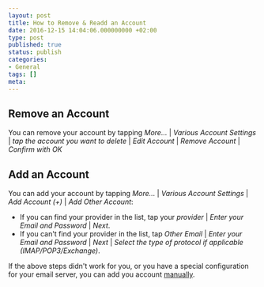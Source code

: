```yaml
---
layout: post
title: How to Remove & Readd an Account
date: 2016-12-15 14:04:06.000000000 +02:00
type: post
published: true
status: publish
categories:
- General
tags: []
meta:
---
```


## Remove an Account

You can remove your account by tapping *More...* \| *Various Account Settings* \| *tap the account you want to delete* \| *Edit Account* \| *Remove Account* \| *Confirm with OK*

## Add an Account

You can add your account by tapping *More...* \| *Various Account Settings* \| *Add Account (+)* \| *Add Other Account*:

* If you can find your provider in the list, tap your *provider* \| *Enter your Email and Password* \| *Next*.
* If you can't find your provider in the list, tap *Other Email* \| *Enter your Email and Password* \| *Next* \| *Select the type of protocol if applicable (IMAP/POP3/Exchange)*.

If the above steps didn't work for you, or you have a special configuration for your email server, you can add you account [manually](/configure-account-manually/).